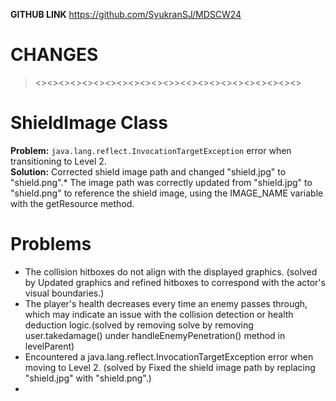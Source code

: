   **GITHUB LINK**
  https://github.com/SyukranSJ/MDSCW24

  # CHANGES
  
><><><><><><><><><><><><>><<><><><><><><><><><>

# ShieldImage Class
**Problem:** `java.lang.reflect.InvocationTargetException` error when transitioning to Level 2.  
   **Solution:** Corrected shield image path and changed "shield.jpg" to "shield.png".* The image path was correctly updated from "shield.jpg" to "shield.png" to reference the shield image, using the IMAGE_NAME variable with the getResource method.







# Problems
* The collision hitboxes do not align with the displayed graphics. (solved by Updated graphics and refined hitboxes to correspond with the actor's visual boundaries.)
* The player's health decreases every time an enemy passes through, which may indicate an issue with the collision detection or health deduction logic.(solved by removing solve by removing user.takedamage() under handleEnemyPenetration() method in levelParent)
* Encountered a java.lang.reflect.InvocationTargetException error when moving to Level 2. (solved by Fixed the shield image path by replacing "shield.jpg" with "shield.png".)
* 

  

  
